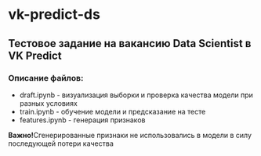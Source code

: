 # vk-predict-ds
## Тестовое задание на вакансию Data Scientist в VK Predict
### Описание файлов:
<ul>
<li> draft.ipynb - визуализация выборки и проверка качества модели при разных условиях</li>
<li> train.ipynb - обучение модели и предсказание на тесте</li>
<li> features.ipynb - генерация признаков</li>
</ul>
<p><b>Важно!</b>Сгенерированные признаки не использовались в модели в силу последующей потери качества</p>